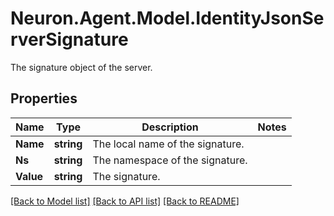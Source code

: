 # Neuron.Agent.Model.IdentityJsonServerSignature
The signature object of the server.

## Properties

Name | Type | Description | Notes
------------ | ------------- | ------------- | -------------
**Name** | **string** | The local name of the signature. | 
**Ns** | **string** | The namespace of the signature. | 
**Value** | **string** | The signature. | 

[[Back to Model list]](../README.md#documentation-for-models) [[Back to API list]](../README.md#documentation-for-api-endpoints) [[Back to README]](../README.md)

